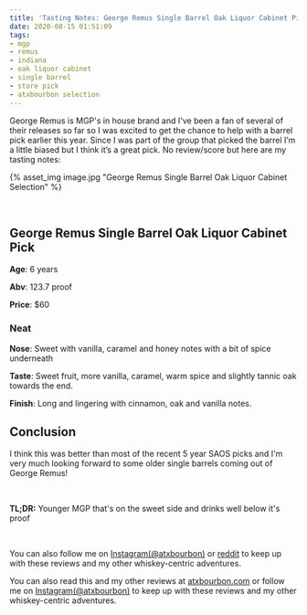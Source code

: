```yaml
---
title: 'Tasting Notes: George Remus Single Barrel Oak Liquor Cabinet Pick'
date: 2020-08-15 01:51:09
tags:
- mgp
- remus
- indiana
- oak liquor cabinet
- single barrel
- store pick
- atxbourbon selection
---
```


George Remus is MGP's in house brand and I've been a fan of several of their releases so far so I was excited to get the chance to help with a barrel pick earlier this year. Since I was part of the group that picked the barrel I’m a little biased but I think it’s a great pick. No review/score but here are my tasting notes:

{% asset_img image.jpg "George Remus Single Barrel Oak Liquor Cabinet Selection"  %}

&nbsp;

## George Remus Single Barrel Oak Liquor Cabinet Pick
**Age**: 6 years

**Abv**: 123.7 proof

**Price**: $60

### Neat
**Nose**: Sweet with vanilla, caramel and honey notes with a bit of spice underneath

**Taste**: Sweet fruit, more vanilla, caramel, warm spice and slightly tannic oak towards the end.

**Finish**: Long and lingering with cinnamon, oak and vanilla notes. 

## Conclusion

I think this was better than most of the recent 5 year SAOS picks and I'm very much looking forward to some older single barrels coming out of George Remus!

&nbsp;

**TL;DR:** Younger MGP that's on the sweet side and drinks well below it's proof

&nbsp;

You can also follow me on [Instagram(@atxbourbon)](https://www.instagram.com/atxbourbon/) or [reddit](https://www.reddit.com/r/atxbourbon/) to keep up with these reviews and my other whiskey-centric adventures.



You can also read this and my other reviews at [atxbourbon.com](http://atxbourbon.com) or follow me on [Instagram(@atxbourbon)](https://www.instagram.com/atxbourbon/) to keep up with these reviews and my other whiskey-centric adventures.
